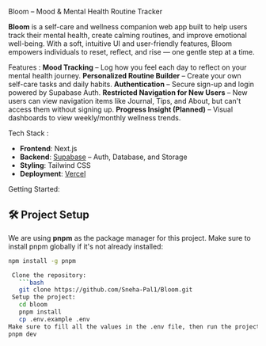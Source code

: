  Bloom – Mood & Mental Health Routine Tracker

**Bloom** is a self-care and wellness companion web app built to help users track their mental health, create calming routines, and improve emotional well-being. With a soft, intuitive UI and user-friendly features, Bloom empowers individuals to reset, reflect, and rise — one gentle step at a time.


 Features :
 **Mood Tracking** – Log how you feel each day to reflect on your mental health journey.
 **Personalized Routine Builder** – Create your own self-care tasks and daily habits.
 **Authentication** – Secure sign-up and login powered by Supabase Auth.
 **Restricted Navigation for New Users** – New users can view navigation items like Journal, Tips, and About, but can't access them without signing up.
 **Progress Insight (Planned)** – Visual dashboards to view weekly/monthly wellness trends.


Tech Stack :
- **Frontend**: Next.js
- **Backend**: [Supabase](https://supabase.com) – Auth, Database, and Storage
- **Styling**: Tailwind CSS
- **Deployment**: [Vercel](https://vercel.com)

Getting Started: 
## 🛠 Project Setup

We are using **pnpm** as the package manager for this project. Make sure to install pnpm globally if it's not already installed:

```bash
npm install -g pnpm

 Clone the repository:
   ```bash
   git clone https://github.com/Sneha-Pal1/Bloom.git
 Setup the project:
   cd bloom
   pnpm install
   cp .env.example .env
Make sure to fill all the values in the .env file, then run the project in development mode:
pnpm dev


